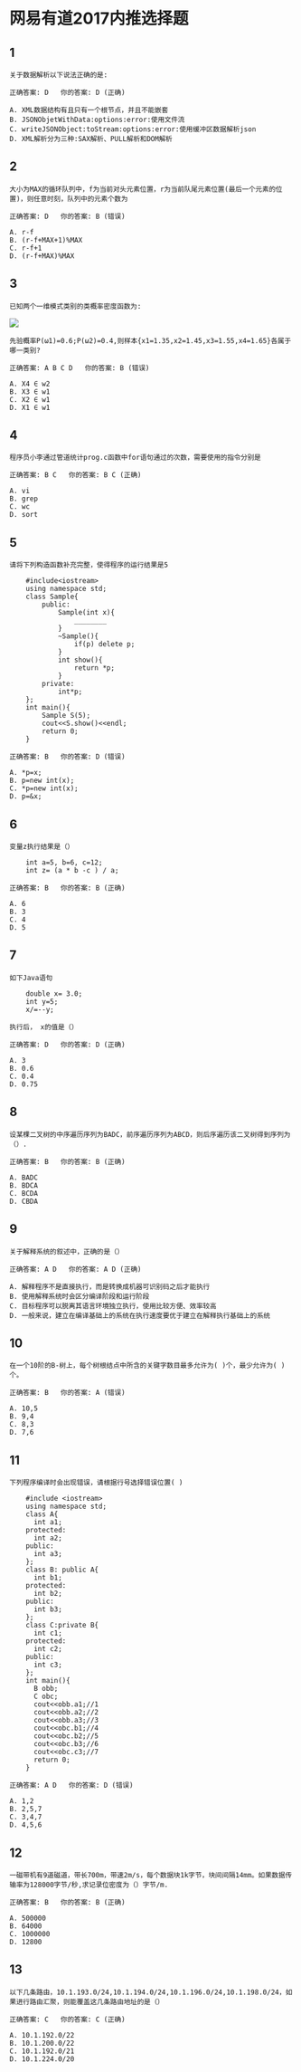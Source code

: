 # 网易有道2017内推选择题

## 1
	关于数据解析以下说法正确的是:
	
	正确答案: D   你的答案: D (正确)
	
	A. XML数据结构有且只有一个根节点，并且不能嵌套
	B. JSONObjetWithData:options:error:使用文件流
	C. writeJSONObject:toStream:options:error:使用缓冲区数据解析json
	D. XML解析分为三种:SAX解析、PULL解析和DOM解析

## 2
	大小为MAX的循环队列中，f为当前对头元素位置，r为当前队尾元素位置(最后一个元素的位置)，则任意时刻，队列中的元素个数为
	
	正确答案: D   你的答案: B (错误)
	
	A. r-f
	B. (r-f+MAX+1)%MAX
	C. r-f+1
	D. (r-f+MAX)%MAX

## 3
	已知两个一维模式类别的类概率密度函数为:
	
![](3.png)

	先验概率P(ω1)=0.6;P(ω2)=0.4,则样本{x1=1.35,x2=1.45,x3=1.55,x4=1.65}各属于哪一类别?
	
	正确答案: A B C D   你的答案: B (错误)
	
	A. X4 ∈ w2
	B. X3 ∈ w1
	C. X2 ∈ w1
	D. X1 ∈ w1
## 4
	程序员小李通过管道统计prog.c函数中for语句通过的次数，需要使用的指令分别是
	
	正确答案: B C   你的答案: B C (正确)
	
	A. vi
	B. grep
	C. wc
	D. sort
## 5
	请将下列构造函数补充完整，使得程序的运行结果是5
	
		#include<iostream>
		using namespace std;
		class Sample{
		    public:
		        Sample(int x){
		            ________
		        }
		        ~Sample(){
		            if(p) delete p;
		        }
		        int show(){
		            return *p;
		        }
		    private:
		        int*p;
		};
		int main(){
		    Sample S(5);
		    cout<<S.show()<<endl;
		    return 0;
		}
	
	正确答案: B   你的答案: D (错误)
	
	A. *p=x;
	B. p=new int(x);
	C. *p=new int(x);
	D. p=&x;

## 6
	变量z执行结果是（）
	
		int a=5, b=6, c=12;
		int z= (a * b -c ) / a;
	
	正确答案: B   你的答案: B (正确)
	
	A. 6
	B. 3
	C. 4
	D. 5

## 7
	如下Java语句
	
		double x= 3.0; 
		int y=5; 
		x/=--y;
	
	执行后， x的值是（）
	
	正确答案: D   你的答案: D (正确)
	
	A. 3
	B. 0.6
	C. 0.4
	D. 0.75

## 8
	设某棵二叉树的中序遍历序列为BADC，前序遍历序列为ABCD，则后序遍历该二叉树得到序列为（）.
	
	正确答案: B   你的答案: B (正确)
	
	A. BADC
	B. BDCA
	C. BCDA
	D. CBDA
## 9
	关于解释系统的叙述中，正确的是（）
	
	正确答案: A D   你的答案: A D (正确)
	
	A. 解释程序不是直接执行，而是转换成机器可识别码之后才能执行
	B. 使用解释系统时会区分编译阶段和运行阶段
	C. 目标程序可以脱离其语言环境独立执行，使用比较方便、效率较高
	D. 一般来说，建立在编译基础上的系统在执行速度要优于建立在解释执行基础上的系统
## 10
	在一个10阶的B-树上，每个树根结点中所含的关键字数目最多允许为( )个，最少允许为( )个。
	
	正确答案: B   你的答案: A (错误)
	
	A. 10,5
	B. 9,4
	C. 8,3
	D. 7,6
## 11

	下列程序编译时会出现错误，请根据行号选择错误位置( )
	
		#include <iostream>
		using namespace std;
		class A{
		  int a1;
		protected:
		  int a2;
		public:
		  int a3;
		};
		class B: public A{
		  int b1;
		protected:
		  int b2;
		public:
		  int b3;
		};
		class C:private B{
		  int c1;
		protected:
		  int c2;
		public:
		  int c3;
		};
		int main(){
		  B obb;
		  C obc;
		  cout<<obb.a1;//1
		  cout<<obb.a2;//2
		  cout<<obb.a3;//3
		  cout<<obc.b1;//4
		  cout<<obc.b2;//5
		  cout<<obc.b3;//6
		  cout<<obc.c3;//7
		  return 0;
		}
	
	正确答案: A D   你的答案: D (错误)
	
	A. 1,2
	B. 2,5,7
	C. 3,4,7
	D. 4,5,6

## 12
	一磁带机有9道磁道，带长700m，带速2m/s，每个数据块1k字节，块间间隔14mm。如果数据传输率为128000字节/秒,求记录位密度为（）字节/m.
	
	正确答案: B   你的答案: B (正确)
	
	A. 500000
	B. 64000
	C. 1000000
	D. 12800
## 13
	以下几条路由，10.1.193.0/24,10.1.194.0/24,10.1.196.0/24,10.1.198.0/24，如果进行路由汇聚，则能覆盖这几条路由地址的是（）
	
	正确答案: C   你的答案: C (正确)
	
	A. 10.1.192.0/22
	B. 10.1.200.0/22
	C. 10.1.192.0/21
	D. 10.1.224.0/20